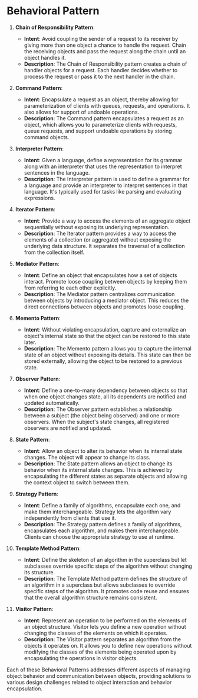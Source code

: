 # Behavioral Pattern

1. **Chain of Responsibility Pattern**:
   - **Intent**: Avoid coupling the sender of a request to its receiver by giving more than one object a chance to handle the request. Chain the receiving objects and pass the request along the chain until an object handles it.
   - **Description**: The Chain of Responsibility pattern creates a chain of handler objects for a request. Each handler decides whether to process the request or pass it to the next handler in the chain.

2. **Command Pattern**:
   - **Intent**: Encapsulate a request as an object, thereby allowing for parameterization of clients with queues, requests, and operations. It also allows for support of undoable operations.
   - **Description**: The Command pattern encapsulates a request as an object, which allows you to parameterize clients with requests, queue requests, and support undoable operations by storing command objects.

3. **Interpreter Pattern**:
   - **Intent**: Given a language, define a representation for its grammar along with an interpreter that uses the representation to interpret sentences in the language.
   - **Description**: The Interpreter pattern is used to define a grammar for a language and provide an interpreter to interpret sentences in that language. It's typically used for tasks like parsing and evaluating expressions.

4. **Iterator Pattern**:
   - **Intent**: Provide a way to access the elements of an aggregate object sequentially without exposing its underlying representation.
   - **Description**: The Iterator pattern provides a way to access the elements of a collection (or aggregate) without exposing the underlying data structure. It separates the traversal of a collection from the collection itself.

5. **Mediator Pattern**:
   - **Intent**: Define an object that encapsulates how a set of objects interact. Promote loose coupling between objects by keeping them from referring to each other explicitly.
   - **Description**: The Mediator pattern centralizes communication between objects by introducing a mediator object. This reduces the direct connections between objects and promotes loose coupling.

6. **Memento Pattern**:
   - **Intent**: Without violating encapsulation, capture and externalize an object's internal state so that the object can be restored to this state later.
   - **Description**: The Memento pattern allows you to capture the internal state of an object without exposing its details. This state can then be stored externally, allowing the object to be restored to a previous state.

7. **Observer Pattern**:
   - **Intent**: Define a one-to-many dependency between objects so that when one object changes state, all its dependents are notified and updated automatically.
   - **Description**: The Observer pattern establishes a relationship between a subject (the object being observed) and one or more observers. When the subject's state changes, all registered observers are notified and updated.

8. **State Pattern**:
   - **Intent**: Allow an object to alter its behavior when its internal state changes. The object will appear to change its class.
   - **Description**: The State pattern allows an object to change its behavior when its internal state changes. This is achieved by encapsulating the different states as separate objects and allowing the context object to switch between them.

9. **Strategy Pattern**:
   - **Intent**: Define a family of algorithms, encapsulate each one, and make them interchangeable. Strategy lets the algorithm vary independently from clients that use it.
   - **Description**: The Strategy pattern defines a family of algorithms, encapsulates each algorithm, and makes them interchangeable. Clients can choose the appropriate strategy to use at runtime.

10. **Template Method Pattern**:
    - **Intent**: Define the skeleton of an algorithm in the superclass but let subclasses override specific steps of the algorithm without changing its structure.
    - **Description**: The Template Method pattern defines the structure of an algorithm in a superclass but allows subclasses to override specific steps of the algorithm. It promotes code reuse and ensures that the overall algorithm structure remains consistent.

11. **Visitor Pattern**:
    - **Intent**: Represent an operation to be performed on the elements of an object structure. Visitor lets you define a new operation without changing the classes of the elements on which it operates.
    - **Description**: The Visitor pattern separates an algorithm from the objects it operates on. It allows you to define new operations without modifying the classes of the elements being operated upon by encapsulating the operations in visitor objects.

Each of these Behavioral Patterns addresses different aspects of managing object behavior and communication between objects, providing solutions to various design challenges related to object interaction and behavior encapsulation.